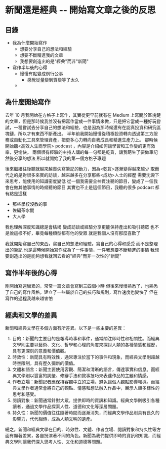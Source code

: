 # 新聞還是經典 -- 開始寫文章之後的反思

## 目錄
- 我為什麼開始寫作
  - 想要分享自己的想法和經驗
  - 想要不斷精進我的文章
  - 我想要創造出的是"經典"而非"新聞"
- 寫作半年後的心得
  - 慢慢有點變成例行公事
    - 感覺從量變到質變等了太久
  - 


## 為什麼開始寫作

去年 10 月我開始在方格子上寫作，其實從更早前就有在 Medium 上寫關於區塊鏈的文章，但是那時候我並沒有把寫作當成一件事情來做，只是把它當成一種好玩嘗試，一種嘗試去分享自己的想法和經驗，也是因為那時候還有在認真投資和研究區塊鏈，所以才有東西不斷產出。
半年前我開始慢慢從積極投資轉向透過第三方服務或自動化工具來管理資產，把更多心力轉向自我成長和精進生產力上。
那時候開始聽<高效人生商學院> podcast ，內容是介紹如何讓學習和工作變的更有效率，更愉快。
兩個很有經驗的主持人講的每一句都是乾貨，讓我萌生了要做筆記然後分享的想法
所以就開始了我的第一個方格子專題

後來繼續往後聽就越來越喪失寫筆記的動力，因為<乾貨>逐漸變得越來越少
取而代之的是對很多來賓的訪談，越來越多在分享那些<成功>人士的經歷
需要沈澱下來思考，能使用的知識密度變低
從一個我需要全神貫注聽的節目，變成了一個我會在做其他事情的時候聽的節目
其實也不止是這個節目，我聽的很多 podcast 都有點是這樣

- 那些學校沒教的事
- 佐編茶水間
- 大人學

我也理解深度知識總是會枯竭
變成訪談或經驗分享更能保持產出和吸引聽眾
也不是說這樣不好，畢竟每種類型都有他的受眾
就是我個人沒有那麼喜歡了

我就開始寫自己的東西，寫自己的想法和經驗，寫自己的心得和感受
而不是整理出的筆記
也是這時候開始寫作成為了一件事情，一件我想要不斷精進的事情
我想要創造出的是能夠想看就回去看的"經典"而非一次性的"新聞"

## 寫作半年後的心得

剛開始寫還蠻累的，常常一篇文章會寫到三四個小時
但後來慢慢熟悉了，也熟悉了自己的寫作風格，建立了一些屬於自己的技巧和規則，寫作速度也變快了
但在寫作的過程我越來越害怕


## 經典和文學的差異

新聞和經典文學在多個方面有所差異。以下是一些主要的差異：

1. 目的：新聞的主要目的是報導時事和事件，通常關注即時性和相關性。而經典文學則主要以藝術、文化、哲學和心理的角度來探討人類的各種情感和經歷，具有更深刻的意義和價值觀。
2. 時效性：新聞具有時效性，通常專注於當下的事件和現象，而經典文學則超越時空限制，具有歷久彌新的價值。
3. 文體和語言：新聞主要使用客觀、簡潔和清晰的語言，傳達事實和信息。而經典文學則以豐富的詞彙、修辭手法和敘事技巧來表達作品的主題和情感。
4. 作者立場：新聞記者應保持客觀中立的立場，避免讓個人觀點影響報導。而經典文學作者通常會將自己的觀點、情感和想法融入作品中，展示人類多樣性的思考和感受。
5. 閱讀對象：新聞通常針對大眾，提供即時的資訊和知識。經典文學則吸引各種讀者，通過文學作品探索人性、道德和文化等深層問題。
6. 持久性：新聞的價值往往隨著時間而逐漸消失，而經典文學作品則具有長久的影響力，代代相傳，成為人類文明的遺產。

總之，新聞和經典文學在目的、時效性、文體、作者立場、閱讀對象和持久性等方面有顯著差異，各自扮演著不同的角色。新聞為我們提供即時的資訊和知識，而經典文學則讓我們深入思考人性、文化和道德等問題。

